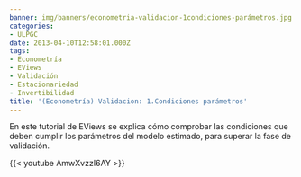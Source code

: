 ```yaml
---
banner: img/banners/econometria-validacion-1condiciones-parámetros.jpg
categories:
- ULPGC
date: 2013-04-10T12:58:01.000Z
tags:
- Econometría
- EViews
- Validación
- Estacionariedad
- Invertibilidad
title: '(Econometría) Validacion: 1.Condiciones parámetros'
---
```


En este tutorial de EViews se explica cómo comprobar las condiciones que deben cumplir los parámetros del modelo estimado, para superar la fase de validación.

{{< youtube AmwXvzzI6AY >}}
